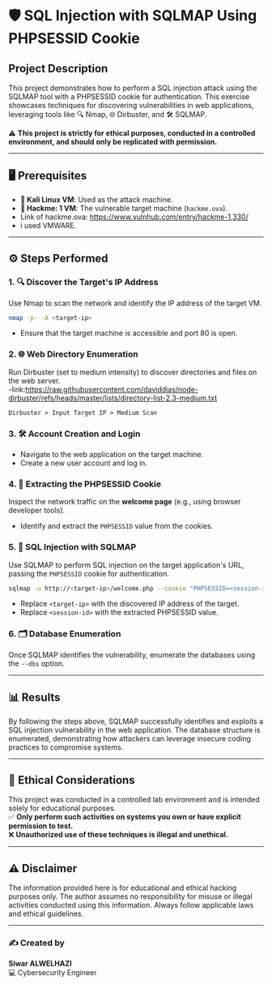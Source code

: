 
# 🛡️ SQL Injection with SQLMAP Using PHPSESSID Cookie  

## Project Description  
This project demonstrates how to perform a SQL injection attack using the SQLMAP tool with a PHPSESSID cookie for authentication. This exercise showcases techniques for discovering vulnerabilities in web applications, leveraging tools like 🔍 Nmap, 🌐 Dirbuster, and 🛠️ SQLMAP.  

⚠️ **This project is strictly for ethical purposes, conducted in a controlled environment, and should only be replicated with permission.**  

---

## 🖥️ Prerequisites  
- **🐧 Kali Linux VM**: Used as the attack machine.  
- **🏴 Hackme: 1 VM**: The vulnerable target machine (`hackme.ova`).
- Link of hackme.ova: https://www.vulnhub.com/entry/hackme-1,330/
-  i used VMWARE. 

---

## ⚙️ Steps Performed  

### 1. 🔍 Discover the Target's IP Address  
Use Nmap to scan the network and identify the IP address of the target VM.  

```bash  
nmap -p- -A <target-ip>  
```  
- Ensure that the target machine is accessible and port 80 is open.  

### 2. 🌐 Web Directory Enumeration  
Run Dirbuster (set to medium intensity) to discover directories and files on the web server.  
-link:https://raw.githubusercontent.com/daviddias/node-dirbuster/refs/heads/master/lists/directory-list-2.3-medium.txt
```  
Dirbuster > Input Target IP > Medium Scan  
```  

### 3. 🛠️ Account Creation and Login  
- Navigate to the web application on the target machine.  
- Create a new user account and log in.  

### 4. 🧩 Extracting the PHPSESSID Cookie  
Inspect the network traffic on the **welcome page** (e.g., using browser developer tools).  
- Identify and extract the `PHPSESSID` value from the cookies.  

### 5. 💉 SQL Injection with SQLMAP  
Use SQLMAP to perform SQL injection on the target application's URL, passing the `PHPSESSID` cookie for authentication.  

```bash  
sqlmap -u http://<target-ip>/welcome.php --cookie "PHPSESSID=<session-id>" --forms --dbs  
```  
- Replace `<target-ip>` with the discovered IP address of the target.  
- Replace `<session-id>` with the extracted PHPSESSID value.  

### 6. 🗂️ Database Enumeration  
Once SQLMAP identifies the vulnerability, enumerate the databases using the `--dbs` option.  

---

## 📊 Results  
By following the steps above, SQLMAP successfully identifies and exploits a SQL injection vulnerability in the web application. The database structure is enumerated, demonstrating how attackers can leverage insecure coding practices to compromise systems.  

---

## 🤝 Ethical Considerations  
This project was conducted in a controlled lab environment and is intended solely for educational purposes.  
✅ **Only perform such activities on systems you own or have explicit permission to test.**  
❌ **Unauthorized use of these techniques is illegal and unethical.**  

---

## ⚠️ Disclaimer  
The information provided here is for educational and ethical hacking purposes only. The author assumes no responsibility for misuse or illegal activities conducted using this information. Always follow applicable laws and ethical guidelines.  

---

### ✍️ Created by  
**Siwar ALWELHAZI**  
💻 Cybersecurity Engineer  
``` 
